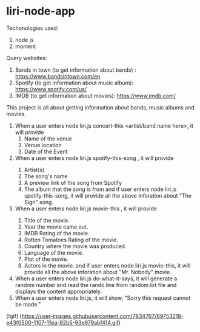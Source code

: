 # liri-node-app
Techonologies used:
1. node js
2. moment

Query websites:
1. Bands in town (to get information about bands) : https://www.bandsintown.com/en
2. Spotify (to get information about music album): https://www.spotify.com/us/
3. IMDB (to get information about movies): https://www.imdb.com/

This project is all about getting information about bands, music albums and movies.
1. When a user enters node liri.js concert-this <artist/band name here>, it will provide 
    1. Name of the venue
    2. Venue location
    3. Date of the Event 
2. When a user enters node liri.js spotify-this-song <song name here>, it will provide 
    1. Artist(s)
    2. The song's name
    3. A preview link of the song from Spotify
    4. The album that the song is from
and if user enters node liri.js spotify-this-song, it will provide all the above inforation about "The Sign" song.
3. When a user enters node liri.js movie-this <movie name here>, it will provide 
    1. Title of the movie.
    2. Year the movie came out.
    3. IMDB Rating of the movie.
    4. Rotten Tomatoes Rating of the movie.
    5. Country where the movie was produced.
    6. Language of the movie.
    7. Plot of the movie.
    8. Actors in the movie.
and if user enters node liri.js movie-this, it will provide all the above inforation about "Mr. Nobody" movie.
4. When a user enters node liri.js do-what-it-says, it will generate a random number and read the rando line from random.txt file and displays the content appropriately.
5.  When a user enters node liri.js, it will show, "Sorry this request cannot be made."

[!gif] (https://user-images.githubusercontent.com/7834767/69753218-e43f0500-1107-11ea-92b5-93e979abf414.gif)